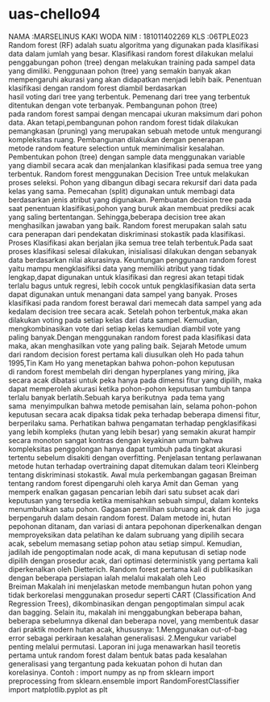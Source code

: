 # uas-chello94
NAMA :MARSELINUS KAKI WODA NIM    : 181011402269 KLS     :06TPLE023   Random forest (RF) adalah suatu algoritma yang digunakan pada klasifikasi data dalam jumlah yang besar. Klasifikasi random forest dilakukan melalui penggabungan pohon (tree) dengan melakukan training pada sampel data yang dimiliki. Penggunaan pohon (tree) yang semakin banyak akan mempengaruhi akurasi yang akan didapatkan menjadi lebih baik. Penentuan klasifikasi dengan random forest diambil berdasarkan hasil voting dari tree yang terbentuk. Pemenang dari tree yang terbentuk ditentukan dengan vote terbanyak. Pembangunan pohon (tree) pada random forest sampai dengan mencapai ukuran maksimum dari pohon data. Akan tetapi,pembangunan pohon random forest tidak dilakukan pemangkasan (pruning) yang merupakan sebuah metode untuk mengurangi kompleksitas ruang. Pembangunan dilakukan dengan penerapan metode random feature selection untuk meminimalisir kesalahan. Pembentukan pohon (tree) dengan sample data menggunakan variable yang diambil secara acak dan menjalankan klasifikasi pada semua tree yang terbentuk. Random forest menggunakan Decision Tree untuk melakukan proses seleksi. Pohon yang dibangun dibagi secara rekursif dari data pada kelas yang sama. Pemecahan (split) digunakan untuk membagi data berdasarkan jenis atribut yang digunakan. Pembuatan decision tree pada saat penentuan klasifikasi,pohon yang buruk akan membuat prediksi acak yang saling bertentangan. Sehingga,beberapa decision tree akan menghasilkan jawaban yang baik. Random forest merupakan salah satu cara penerapan dari pendekatan diskriminasi stokastik pada klasifikasi. Proses Klasifikasi akan berjalan jika semua tree telah terbentuk.Pada saat proses klasifikasi selesai dilakukan, inisialisasi dilakukan dengan sebanyak data berdasarkan nilai akurasinya. Keuntungan penggunaan random forest yaitu mampu mengklasifiksi data yang memiliki atribut yang tidak lengkap,dapat digunakan untuk klasifikasi dan regresi akan tetapi tidak terlalu bagus untuk regresi, lebih cocok untuk pengklasifikasian data serta dapat digunakan untuk menangani data sampel yang banyak. Proses klasifikasi pada random forest berawal dari memecah data sampel yang ada kedalam decision tree secara acak. Setelah pohon terbentuk,maka akan dilakukan voting pada setiap kelas dari data sampel. Kemudian, mengkombinasikan vote dari setiap kelas kemudian diambil vote yang paling banyak.Dengan menggunakan random forest pada klasifikasi data maka, akan menghasilkan vote yang paling baik. Sejarah Metode umum dari random decision forest pertama kali diusulkan oleh Ho pada tahun 1995,Tin Kam Ho yang menetapkan bahwa pohon-pohon keputusan di random forest membelah diri dengan hyperplanes yang miring, jika secara acak dibatasi untuk peka hanya pada dimensi fitur yang dipilih, maka dapat memperoleh akurasi ketika pohon-pohon keputusan tumbuh tanpa terlalu banyak berlatih.Sebuah karya berikutnya  pada tema yang sama  menyimpulkan bahwa metode pemisahan lain, selama pohon-pohon keputusan secara acak dipaksa tidak peka terhadap beberapa dimensi fitur, berperilaku sama. Perhatikan bahwa pengamatan terhadap pengklasifikasi yang lebih kompleks (hutan yang lebih besar) yang semakin akurat hampir secara monoton sangat kontras dengan keyakinan umum bahwa kompleksitas penggolongan hanya dapat tumbuh pada tingkat akurasi tertentu sebelum disakiti dengan overfitting. Penjelasan tentang perlawanan metode hutan terhadap overtraining dapat ditemukan dalam teori Kleinberg tentang diskriminasi stokastik. Awal mula perkembangan gagasan Breiman tentang random forest dipengaruhi oleh karya Amit dan Geman  yang memperk enalkan gagasan pencarian lebih dari satu subset acak dari keputusan yang tersedia ketika memisahkan sebuah simpul, dalam konteks menumbuhkan satu pohon. Gagasan pemilihan subruang acak dari Ho  juga berpengaruh dalam desain random forest. Dalam metode ini, hutan pepohonan ditanam, dan variasi di antara pepohonan diperkenalkan dengan memproyeksikan data pelatihan ke dalam subruang yang dipilih secara acak, sebelum memasang setiap pohon atau setiap simpul. Kemudian, jadilah ide pengoptimalan node acak, di mana keputusan di setiap node dipilih dengan prosedur acak, dari optimasi deterministik yang pertama kali diperkenalkan oleh Dietterich. Random forest pertama kali di publikasikan dengan beberapa persiapan ialah melalui makalah oleh Leo Breiman Makalah ini menjelaskan metode membangun hutan pohon yang tidak berkorelasi menggunakan prosedur seperti CART (Classification And Regression Trees), dikombinasikan dengan pengoptimalan simpul acak dan bagging. Selain itu, makalah ini menggabungkan beberapa bahan, beberapa sebelumnya dikenal dan beberapa novel, yang membentuk dasar dari praktik modern hutan acak, khususnya: 1.Menggunakan out-of-bag error sebagai perkiraan kesalahan generalisasi. 2.Mengukur variabel penting melalui permutasi. Laporan ini juga menawarkan hasil teoretis pertama untuk random forest dalam bentuk batas pada kesalahan generalisasi yang tergantung pada kekuatan pohon di hutan dan korelasinya.  Contoh  : import numpy as np from sklearn import preprocessing from sklearn.ensemble import RandomForestClassifier import matplotlib.pyplot as plt

